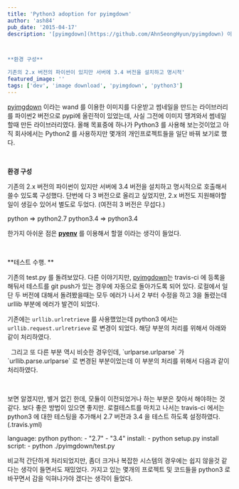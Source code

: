 ```yaml
---
title: 'Python3 adoption for pyimgdown'
author: 'ash84'
pub_date: '2015-04-17'
description: '[pyimgdown](https://github.com/AhnSeongHyun/pyimgdown) 이라는 wand 를 이용한 이미지를 다운받고 썸네일을 만드는 라이브러리를 파이썬2 버전으로 pypi에 올린적이 있었는데, 사실 그전에 이미지 땡겨와서 썸네일 할때 만든 라이브러리였다. 올해 목표중에 하나가 Python3 를 사용해 보는것이었고 아직 회사에서는 Python2 를 사용하지만 몇개의 개인프로젝트들을 일단 바꿔 보기로 했다.

 

**환경 구성**

기존의 2.x 버전의 파이썬이 있지만 서버에 3.4 버전을 설치하고 명시적'
featured_image: ''
tags: ['dev', 'image download', 'pyimgdown', 'python3']
---
```



[pyimgdown](https://github.com/AhnSeongHyun/pyimgdown) 이라는 wand 를 이용한 이미지를 다운받고 썸네일을 만드는 라이브러리를 파이썬2 버전으로 pypi에 올린적이 있었는데, 사실 그전에 이미지 땡겨와서 썸네일 할때 만든 라이브러리였다. 올해 목표중에 하나가 Python3 를 사용해 보는것이었고 아직 회사에서는 Python2 를 사용하지만 몇개의 개인프로젝트들을 일단 바꿔 보기로 했다.

 

**환경 구성**

기존의 2.x 버전의 파이썬이 있지만 서버에 3.4 버전을 설치하고 명시적으로 호출해서 쓸수 있도록 구성했다. 단번에 다 3 버전으로 올리고 싶었지만, 2.x 버전도 지원해야할 일이 생길수 있어서 별도로 두었다. (여전히 3 버전은 무섭다.)

 python => python2.7 python3.4 => python3.4

한가지 아쉬운 점은 [**pyenv**](https://github.com/yyuu/pyenv) 를 이용해서 할껄 이라는 생각이 들었다.

 

**테스트 수행. **

기존의 test.py 를 돌려보았다. 다른 이야기지만, [pyimgdown](https://github.com/AhnSeongHyun/pyimgdown)는 travis-ci 에 등록을 해둬서 테스트를 git push가 있는 경우에 자동으로 돌아가도록 되어 있다. 로컬에서 일단 두 버전에 대해서 돌려봤을때는 모두 에러가 나서 2 부터 수정을 하고 3을 돌렸는데 urllib 부분에 에러가 발견이 되었다.

기존에는 `urllib.urlretrieve` 를 사용했었는데 python3 에서는 `urllib.request.urlretrieve` 로 변경이 되었다. 해당 부분의 처리를 위해서 아래와 같이 처리하였다.

<script src="https://gist.github.com/AhnSeongHyun/a128e02e3e2298f5e911.js"></script>  그리고 또 다른 부분 역시 비슷한 경우인데, `urlparse.urlparse` 가 `urllib.parse.urlparse` 로 변경된 부분이었는데 이 부분의 처리를 위해서 다음과 같이 처리하였다.  
  <script src="https://gist.github.com/AhnSeongHyun/9e4a8fef66770ec60954.js"></script>

보면 알겠지만, 별거 없긴 한데, 모듈이 이전되었거나 하는 부분은 찾아서 해야하는 것 같다. 보다 좋은 방법이 있으면 좋지만. 로컬테스트를 마치고 나서는 travis-ci 에서는 python3 에 대한 테스팅을 추가해서 2.7 버전과 3.4 을 테스트 하도록 설정하였다.(.travis.yml)

language: python python: - "2.7" - "3.4" install: - python setup.py install script: - python ./pyimgdown/test.py

비교적 간단하게 처리되었지만, 좀더 크거나 복잡한 시스템의 경우에는 쉽지 않을것 같다는 생각이 들면서도 재밌었다. 가지고 있는 몇개의 프로젝트 및 코드들을 python3 로 바꾸면서 감을 익혀나가야 겠다는 생각이 들었다.



